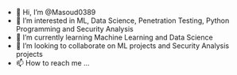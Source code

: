 - 👋 Hi, I’m @Masoud0389
- 👀 I’m interested in ML, Data Science, Penetration Testing, Python Programming and Security Analysis
- 🌱 I’m currently learning Machine Learning and Data Science
- 💞️ I’m looking to collaborate on ML projects and Security Analysis projects
- 📫 How to reach me ...

<!---
Masoud0389/Masoud0389 is a ✨ special ✨ repository because its `README.md` (this file) appears on your GitHub profile.
You can click the Preview link to take a look at your changes.
--->
